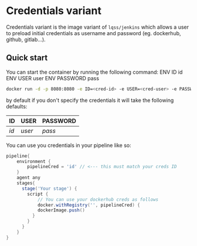 # Credentials variant
Credentials variant is the image variant of `lqss/jenkins` which allows a user to preload initial credentials as username and password (eg. dockerhub, github, gitlab...).

## Quick start
You can start the container by running the following command:
ENV ID id
ENV USER user
ENV PASSWORD pass
```sh
docker run -d -p 8080:8080 -e ID=<cred-id> -e USER=<cred-user> -e PASSWORD=<cred-pass> lqss/jenkins:anonymous-kubectl
```
by default if you don't specify the credentials it will take the following defaults:

| ID   | USER   | PASSWORD |
| ---- | ------ | -------- |
| *id* | *user* | *pass*   |

You can use you credentials in your pipeline like so:
```groovy
pipeline{
    environment {
        pipelineCred = 'id' // <--- this must match your creds ID
    }     
    agent any
    stages{
      stage('Your stage') {
        script {
            // You can use your dockerhub creds as follows
            docker.withRegistry('', pipelineCred) {
            dockerImage.push()
          }
        }
      }
    }
}
```